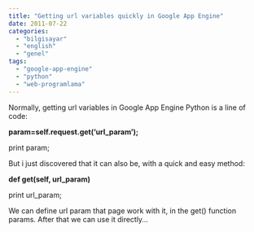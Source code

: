 ```yaml
---
title: "Getting url variables quickly in Google App Engine"
date: 2011-07-22
categories: 
  - "bilgisayar"
  - "english"
  - "genel"
tags: 
  - "google-app-engine"
  - "python"
  - "web-programlama"
---
```


Normally, getting url variables in Google App Engine Python is a line of code:  
  
**param=self.request.get(‘url\_param’);**  
  
print param;  
  
But i just discovered that it can also be, with a quick and easy method:  
  
**def get(self, url\_param)**  
  
print url\_param;  
  
We can define url param that page work with it, in the get() function params. After that we can use it directly…
